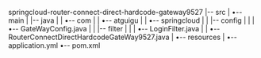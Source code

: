 springcloud-router-connect-direct-hardcode-gateway9527
|-- src
|   •-- main
|       |-- java
|       |   •-- com
|       |       •-- atguigu
|       |           •-- springcloud
|       |               |-- config
|       |               |   •-- GateWayConfig.java
|       |               |-- filter
|       |               |   •-- LoginFilter.java
|       |               •-- RouterConnectDirectHardcodeGateWay9527.java
|       •-- resources
|           •-- application.yml
•-- pom.xml
